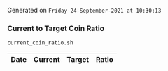 Generated on `Friday 24-September-2021 at 10:30:13`

### Current to Target Coin Ratio
`current_coin_ratio.sh`

Date|Current|Target|Ratio
---|---|---|---
